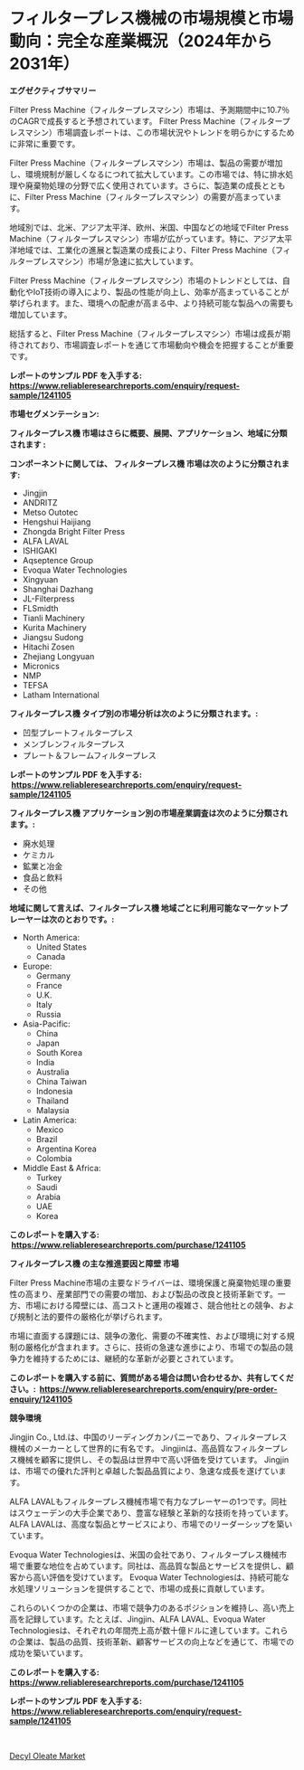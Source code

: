 <p><h1>フィルタープレス機械の市場規模と市場動向：完全な産業概況（2024年から2031年）</h1></p><p><strong>エグゼクティブサマリー</strong></p>
<p><p>Filter Press Machine（フィルタープレスマシン）市場は、予測期間中に10.7％のCAGRで成長すると予想されています。 Filter Press Machine（フィルタープレスマシン）市場調査レポートは、この市場状況やトレンドを明らかにするために非常に重要です。</p><p>Filter Press Machine（フィルタープレスマシン）市場は、製品の需要が増加し、環境規制が厳しくなるにつれて拡大しています。この市場では、特に排水処理や廃棄物処理の分野で広く使用されています。さらに、製造業の成長とともに、Filter Press Machine（フィルタープレスマシン）の需要が高まっています。</p><p>地域別では、北米、アジア太平洋、欧州、米国、中国などの地域でFilter Press Machine（フィルタープレスマシン）市場が広がっています。特に、アジア太平洋地域では、工業化の進展と製造業の成長により、Filter Press Machine（フィルタープレスマシン）市場が急速に拡大しています。</p><p>Filter Press Machine（フィルタープレスマシン）市場のトレンドとしては、自動化やIoT技術の導入により、製品の性能が向上し、効率が高まっていることが挙げられます。また、環境への配慮が高まる中、より持続可能な製品への需要も増加しています。</p><p>総括すると、Filter Press Machine（フィルタープレスマシン）市場は成長が期待されており、市場調査レポートを通じて市場動向や機会を把握することが重要です。</p></p>
<p><strong>レポートのサンプル PDF を入手する: <a href="https://www.reliableresearchreports.com/enquiry/request-sample/1241105">https://www.reliableresearchreports.com/enquiry/request-sample/1241105</a></strong></p>
<p><strong>市場セグメンテーション:</strong></p>
<p><strong> フィルタープレス機 市場はさらに概要、展開、アプリケーション、地域に分類されます :</strong></p>
<p><strong>コンポーネントに関しては、 フィルタープレス機 市場は次のように分類されます: &nbsp;</strong></p>
<p><ul><li>Jingjin</li><li>ANDRITZ</li><li>Metso Outotec</li><li>Hengshui Haijiang</li><li>Zhongda Bright Filter Press</li><li>ALFA LAVAL</li><li>ISHIGAKI</li><li>Aqseptence Group</li><li>Evoqua Water Technologies</li><li>Xingyuan</li><li>Shanghai Dazhang</li><li>JL-Filterpress</li><li>FLSmidth</li><li>Tianli Machinery</li><li>Kurita Machinery</li><li>Jiangsu Sudong</li><li>Hitachi Zosen</li><li>Zhejiang Longyuan</li><li>Micronics</li><li>NMP</li><li>TEFSA</li><li>Latham International</li></ul></p>
<p><strong> フィルタープレス機 タイプ別の市場分析は次のように分類されます。:</strong></p>
<p><ul><li>凹型プレートフィルタープレス</li><li>メンブレンフィルタープレス</li><li>プレート＆フレームフィルタープレス</li></ul></p>
<p><strong>レポートのサンプル PDF を入手する: &nbsp;<a href="https://www.reliableresearchreports.com/enquiry/request-sample/1241105">https://www.reliableresearchreports.com/enquiry/request-sample/1241105</a></strong></p>
<p><strong> フィルタープレス機 アプリケーション別の市場産業調査は次のように分類されます。:</strong></p>
<p><ul><li>廃水処理</li><li>ケミカル</li><li>鉱業と冶金</li><li>食品と飲料</li><li>その他</li></ul></p>
<p><strong>地域に関して言えば、フィルタープレス機 地域ごとに利用可能なマーケットプレーヤーは次のとおりです。:</strong></p>
<p><ul>
    <li>
        North America:
        <ul>
            <li>United States</li>
            <li>Canada</li>
        </ul>
    </li>
    <li>
        Europe:
        <ul>
            <li>Germany</li>
            <li>France</li>
            <li>U.K.</li>
            <li>Italy</li>
            <li>Russia</li>
        </ul>
    </li>
    <li>
        Asia-Pacific:
        <ul>
            <li>China</li>
            <li>Japan</li>
            <li>South Korea</li>
            <li>India</li>
            <li>Australia</li>
            <li>China Taiwan</li>
            <li>Indonesia</li>
            <li>Thailand</li>
            <li>Malaysia</li>
        </ul>
    </li>
    <li>
        Latin America:
        <ul>
            <li>Mexico</li>
            <li>Brazil</li>
            <li>Argentina Korea</li>
            <li>Colombia</li>
        </ul>
    </li>
    <li>
        Middle East & Africa:
        <ul>
            <li>Turkey</li>
            <li>Saudi</li>
            <li>Arabia</li>
            <li>UAE</li>
            <li>Korea</li>
        </ul>
    </li>
    </ul></p>
<p><strong>このレポートを購入する: &nbsp;<a href="https://www.reliableresearchreports.com/purchase/1241105">https://www.reliableresearchreports.com/purchase/1241105</a></strong></p>
<p><strong>フィルタープレス機 の主な推進要因と障壁 市場</strong></p>
<p><p>Filter Press Machine市場の主要なドライバーは、環境保護と廃棄物処理の重要性の高まり、産業部門での需要の増加、および製品の改良と技術革新です。一方、市場における障壁には、高コストと運用の複雑さ、競合他社との競争、および規制と法的要件の厳格化が挙げられます。</p><p>市場に直面する課題には、競争の激化、需要の不確実性、および環境に対する規制の厳格化が含まれます。さらに、技術の急速な進歩により、市場での製品の競争力を維持するためには、継続的な革新が必要とされています。</p></p>
<p><strong>このレポートを購入する前に、質問がある場合は問い合わせるか、共有してください。:&nbsp; <a href="https://www.reliableresearchreports.com/enquiry/pre-order-enquiry/1241105">https://www.reliableresearchreports.com/enquiry/pre-order-enquiry/1241105</a></strong></p>
<p><strong>競争環境</strong></p>
<p><p>Jingjin Co., Ltd.は、中国のリーディングカンパニーであり、フィルタープレス機械のメーカーとして世界的に有名です。 Jingjinは、高品質なフィルタープレス機械を顧客に提供し、その製品は世界中で高い評価を受けています。 Jingjinは、市場での優れた評判と卓越した製品品質により、急速な成長を遂げています。 </p><p>ALFA LAVALもフィルタープレス機械市場で有力なプレーヤーの1つです。同社はスウェーデンの大手企業であり、豊富な経験と革新的な技術を持っています。 ALFA LAVALは、高度な製品とサービスにより、市場でのリーダーシップを築いています。 </p><p>Evoqua Water Technologiesは、米国の会社であり、フィルタープレス機械市場で重要な地位を占めています。同社は、高品質な製品とサービスを提供し、顧客から高い評価を受けています。 Evoqua Water Technologiesは、持続可能な水処理ソリューションを提供することで、市場の成長に貢献しています。 </p><p>これらのいくつかの企業は、市場で競争力のあるポジションを維持し、高い売上高を記録しています。たとえば、Jingjin、ALFA LAVAL、Evoqua Water Technologiesは、それぞれの年間売上高が数十億ドルに達しています。これらの企業は、製品の品質、技術革新、顧客サービスの向上などを通じて、市場での成功を築いています。</p></p>
<p><strong>このレポートを購入する: &nbsp; <a href="https://www.reliableresearchreports.com/purchase/1241105">https://www.reliableresearchreports.com/purchase/1241105</a></strong></p>
<p><strong>レポートのサンプル PDF を入手する: &nbsp;<a href="https://www.reliableresearchreports.com/enquiry/request-sample/1241105">https://www.reliableresearchreports.com/enquiry/request-sample/1241105</a></strong><strong></strong></p>
<p>&nbsp;</p>
<p><p><a href="https://full-wildebeest-80b.notion.site/Decyl-Oleate-Market-Size-Furnishes-Valuable-Information-Encompassing-Market-Share-Market-Trends-an-06bcbade5e5a41ea9266f9c3756d1774">Decyl Oleate Market</a></p></p>
